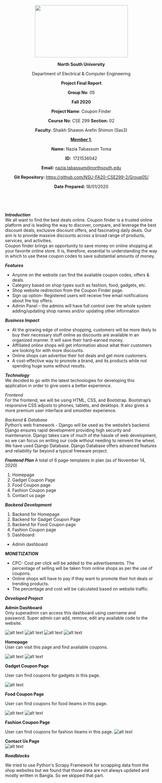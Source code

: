 <p style="text-align: center;">&nbsp;</p>
<p style="text-align: center;">&nbsp;</p>
<p align="center"><strong><img src="https://media.dhakatribune.com/uploads/2016/11/nsulogo.jpg" alt="" width="307" height="172" /></strong></p>
<p align="center"><strong>North South University</strong></p>
<p align="center">Department of Electrical &amp; Computer Engineering</p>
<p align="center"><strong>Project Final Report</strong></p>
<p align="center"><strong>Group No</strong>: 05</p>
<p align="center"><strong>Fall 2020</strong></p>
<p align="center"><strong>Project Name</strong>: Coupon Finder</p>
<p align="center"><strong>Course No</strong>: CSE 299 <strong>Section</strong><strong>:</strong> 02</p>
<p align="center"><strong>Faculty</strong>: Shaikh Shawon Arefin Shimon (Sas3)</p>
<p align="center"><strong><u>Member 1</u></strong><u>:</u></p>
<p align="center"><strong>Name</strong><strong>:</strong> Nazia Tabassum Toma</p>
<p align="center"><strong>ID</strong><strong>:&nbsp; </strong>1721536042</p>
<p align="center"><strong>Email</strong><strong>:</strong> <a href="mailto:nazia.tabassum@northsouth.edu">nazia.tabassum@northsouth.edu</a></p>
<p align="center"><strong>Git Repository</strong><strong>: </strong><a href="https://github.com/NSU-FA20-CSE299-2/Group05">https://github.com/NSU-FA20-CSE299-2/Group05/</a></p>
<p align="center"><strong>Date Prepared</strong><strong>: </strong>18/01/2020</p>
<p><strong>&nbsp;</strong></p>
<p><strong>&nbsp;</strong></p>

***Introduction*** <br/>
We all want to find the best deals online. Coupon finder is a trusted online platform and is leading the way to discover, compare, and leverage the best discount deals, exclusive discount offers, and fascinating daily deals. Our aim is to provide massive discounts across a broad range of products, services, and activities.\
Coupon finder brings an opportunity to save money on online shopping at your favorite online store. It is, therefore, essential to understanding the way in which to use these coupon codes to save substantial amounts of money.

***Features***
- Anyone on the website can find the available coupon codes, offers & deals.
- Category based on shop types such as fashion, food, gadgets, etc.
- Shop website redirection from the Coupon Finder page. 
- Sign up option- Registered users will receive free email notifications about the top offers.
- Admin Panel – the admins will have full control over the whole system adding/updating shop names and/or updating other information

***Business Impact***
- At the growing edge of online shopping, customers will be more likely to buy their necessary stuff online as discounts are available in an organized manner. It will save their hard-earned money.
- Affiliated online shops will get information about what their customers are looking for with more discounts.
- Online shops can advertise their hot deals and get more customers.
- A cost-effective way to promote a brand, and its products while not spending huge sums without results.

***Technology*** <br/>
We decided to go with the latest technologies for developing this application in order to give users a better experience.

*Frontend* <br/>
For the frontend, we will be using HTML, CSS, and Bootstrap. Bootstrap’s responsive CSS adjusts to phones, tablets, and desktops.  It also gives a more premium user interface and smoother experience.


*Backend & Database* <br/>
Python’s web framework - Django will be used as the website’s backend. Django ensures rapid development providing high security and maintenance. Django takes care of much of the hassle of web development, so we can focus on writing our code without needing to reinvent the wheel. We have used Django Database.  Django Database offers advanced features and reliability far beyond a typical freeware project.


***Frontend Plan***
A total of 6 page-templates in plan (as of November 14, 2020)
1. Homepage
2. Gadget Coupon Page
3. Food Coupon page
4. Fashion Coupon page
6. Contact us page

***Backend Development***
1. Backend for Homepage 
2. Backend for Gadget Coupon Page 
3. Backend for Food Coupon page
4. Fashion Coupon page     
5. Dashboard:
- Admin dashboard


***MONETIZATION***

- CPC- Cost per click will be added to the advertisements.
The percentage of selling will be taken from online shops as per the use of coupons.
- Online shops will have to pay if they want to promote their hot deals or trending products.
- The percentage and cost will be calculated based on website traffic.


***Developed Project***

**Admin Dashboard** <br/>
Only superadmin can access this dashboard using username and password. Super admin can add, remove, edit any available code to the website.

![alt text](https://github.com/NSU-FA20-CSE299-2/Group05/blob/main/Code/Images/admin1.png)
![alt text](https://github.com/NSU-FA20-CSE299-2/Group05/blob/main/Code/Images/admin2.png)
![alt text](https://github.com/NSU-FA20-CSE299-2/Group05/blob/main/Code/Images/admin3.png)
![alt text](https://github.com/NSU-FA20-CSE299-2/Group05/blob/main/Code/Images/admin4.png)


**Homepage** <br/>
User can visit this page and find available coupons.

![alt text](https://github.com/NSU-FA20-CSE299-2/Group05/blob/main/Code/Images/homepage1.png)
![alt text](https://github.com/NSU-FA20-CSE299-2/Group05/blob/main/Code/Images/homepage2.png)


**Gadget Coupon Page** <br/>

User can find coupons for gadgets in this page.

![alt text](https://github.com/NSU-FA20-CSE299-2/Group05/blob/main/Code/Images/gadget1.png)


**Food Coupon Page** <br/>

User can find coupons for food iteams in this page.

![alt text](https://github.com/NSU-FA20-CSE299-2/Group05/blob/main/Code/Images/food1.png)
![alt text](https://github.com/NSU-FA20-CSE299-2/Group05/blob/main/Code/Images/food2.png)


**Fashion Coupon Page** <br/>

User can find coupons for fashion iteams in this page.
![alt text](https://github.com/NSU-FA20-CSE299-2/Group05/blob/main/Code/Images/fashion1.png)

**Contact Us Page** <br/>
![alt text](https://github.com/NSU-FA20-CSE299-2/Group05/blob/main/Code/Images/contactus.png)


***Roadblocks***

We tried to use Python's Scrapy Framework for scrapping data from the shop websites but we found that those data are not always updated and mostly written in Bangla. So we skipped that part. 
